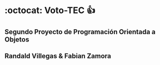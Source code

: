 # :octocat: Voto-TEC :+1:
## Segundo Proyecto de Programación Orientada a Objetos

## Randald Villegas & Fabian Zamora
